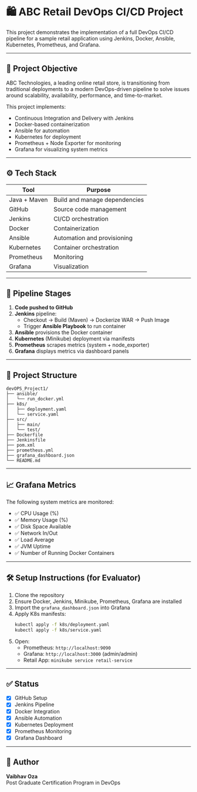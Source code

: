 # 🛍️ ABC Retail DevOps CI/CD Project

This project demonstrates the implementation of a full DevOps CI/CD pipeline for a sample retail application using Jenkins, Docker, Ansible, Kubernetes, Prometheus, and Grafana.

---

## 📌 Project Objective

ABC Technologies, a leading online retail store, is transitioning from traditional deployments to a modern DevOps-driven pipeline to solve issues around scalability, availability, performance, and time-to-market.

This project implements:
- Continuous Integration and Delivery with Jenkins
- Docker-based containerization
- Ansible for automation
- Kubernetes for deployment
- Prometheus + Node Exporter for monitoring
- Grafana for visualizing system metrics

---

## ⚙️ Tech Stack

| Tool          | Purpose                           |
|---------------|-----------------------------------|
| Java + Maven  | Build and manage dependencies     |
| GitHub        | Source code management            |
| Jenkins       | CI/CD orchestration               |
| Docker        | Containerization                  |
| Ansible       | Automation and provisioning       |
| Kubernetes    | Container orchestration           |
| Prometheus    | Monitoring                        |
| Grafana       | Visualization                     |

---

## 🚀 Pipeline Stages

1. **Code pushed to GitHub**
2. **Jenkins** pipeline:
   - Checkout → Build (Maven) → Dockerize WAR → Push Image
   - Trigger **Ansible Playbook** to run container
3. **Ansible** provisions the Docker container
4. **Kubernetes** (Minikube) deployment via manifests
5. **Prometheus** scrapes metrics (system + node_exporter)
6. **Grafana** displays metrics via dashboard panels

---

## 🧪 Project Structure

```
devOPS_Project1/
├── ansible/
│   └── run_docker.yml
├── k8s/
│   ├── deployment.yaml
│   └── service.yaml
├── src/
│   ├── main/
│   └── test/
├── Dockerfile
├── Jenkinsfile
├── pom.xml
├── prometheus.yml
├── grafana_dashboard.json
└── README.md
```

---

## 📈 Grafana Metrics

The following system metrics are monitored:
- ✅ CPU Usage (%)
- ✅ Memory Usage (%)
- ✅ Disk Space Available
- ✅ Network In/Out
- ✅ Load Average
- ✅ JVM Uptime
- ✅ Number of Running Docker Containers

---

## 🛠️ Setup Instructions (for Evaluator)

1. Clone the repository
2. Ensure Docker, Jenkins, Minikube, Prometheus, Grafana are installed
3. Import the `grafana_dashboard.json` into Grafana
4. Apply K8s manifests:
   ```bash
   kubectl apply -f k8s/deployment.yaml
   kubectl apply -f k8s/service.yaml
   ```
5. Open:
   - Prometheus: `http://localhost:9090`
   - Grafana: `http://localhost:3000` (admin/admin)
   - Retail App: `minikube service retail-service`

---

## ✅ Status

- [x] GitHub Setup
- [x] Jenkins Pipeline
- [x] Docker Integration
- [x] Ansible Automation
- [x] Kubernetes Deployment
- [x] Prometheus Monitoring
- [x] Grafana Dashboard

---

## 🧾 Author

**Vaibhav Oza**  
Post Graduate Certification Program in DevOps
